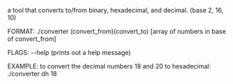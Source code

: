 a tool that converts to/from binary, hexadecimal, and decimal. (base 2, 16, 10)

FORMAT: ./converter (convert_from)(convert_to) [array of numbers in base of convert_from]

FLAGS: --help (prints out a help message)

EXAMPLE: to convert the decimal numbers 18 and 20 to hexadecimal: ./converter dh 18 
